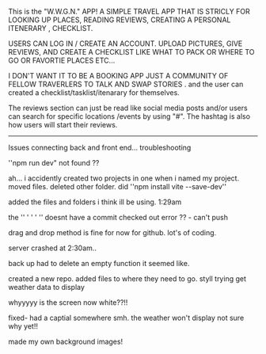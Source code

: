 This is the "W.W.G.N." APP! 
A SIMPLE TRAVEL APP THAT IS STRICLY FOR LOOKING UP PLACES, READING REVIEWS, CREATING A PERSONAL ITENERARY , CHECKLIST. 

USERS CAN LOG IN / CREATE AN ACCOUNT. UPLOAD PICTURES, GIVE REVIEWS, AND CREATE A CHECKLIST LIKE WHAT TO PACK OR WHERE TO GO OR FAVORTIE PLACES ETC... 

I DON'T WANT IT TO BE A BOOKING APP JUST A COMMUNITY OF FELLOW TRAVERLERS TO TALK AND SWAP STORIES . 
and the user can created a checklist/tasklist/itenarary for themselves.  

The reviews section can just be read like social media posts and/or users can search for specific locations /events by using "#". The hashtag is also how users will start their reviews. 

**************

Issues connecting back and front end... troubleshooting

''npm run dev" not found ??

ah... i accidently created two projects in one when i named my project. moved files. deleted other folder. did ''npm install vite --save-dev'' 

added the files and folders i think ill be using. 1:29am 

the '' '  ' ' '' doesnt have a commit checked out error ?? - can't push

drag and drop method is fine for now for github. lot's of coding. 

server crashed at 2:30am..

back up had to delete an empty function it seemed like. 

created a new repo. added files to where they need to go. styll trying get weather data to display 

whyyyyy is the screen now white??!!

fixed- had a captial somewhere smh. the weather won't display  not sure why yet!! 

made my own background images!

